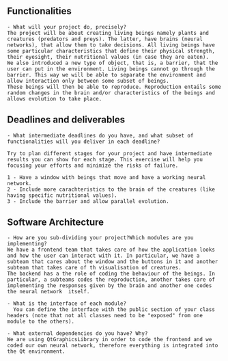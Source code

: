 ## Functionalities

    - What will your project do, precisely?
    The project will be about creating living beings namely plants and creatures (predators and preys). The latter, have brains (neural networks), that allow them to take decisions. All living beings have some particular characteristics that define their physical strength, their eyesight, their nutritional values (in case they are eaten).
    We also introduced a new type of object, that is, a barrier, that the user can put in the environment. Living beings cannot go through the barrier. This way we will be able to separate the environment and allow interaction only between some subset of beings. 
    These beings will then be able to reproduce. Reproduction entails some random changes in the brain and/or characteristics of the beings and allows evolution to take place.
    

## Deadlines and deliverables

    - What intermediate deadlines do you have, and what subset of functionalities will you deliver in each deadline?

    Try to plan different stages for your project and have intermediate results you can show for each stage. This exercise will help you focusing your efforts and minimize the risks of failure.
    
    1 - Have a window with beings that move and have a working neural network. 
    2 - Include more carachteristics to the brain of the creatures (like having specific nutritional values).
    3 - Include the barrier and allow parallel evolution. 

## Software Architecture

    - How are you sub-dividing your project?Which modules are you implementing?
    We have a frontend team that takes care of how the application looks and how the user can interact with it. In particular, we have a subteam that cares about the window and the buttons in it and another subteam that takes care of th visualisation of creatures. 
    The backend has a the role of coding the behaviour of the beings. In particular, a subteams codes the reproduction, another takes care of implementing the responses given by the brain and another one codes the neural network  itself.

    - What is the interface of each module?
      You can define the interface with the public section of your class headers (note that not all classes need to be "exposed" from one module to the others).

    - What external dependencies do you have? Why?
    We are using QtGraphicsLibrary in order to code the frontend and we coded our own neural network, therefore everything is integrated into the Qt environment. 
